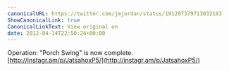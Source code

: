 ```yaml
---
canonicalURL: https://twitter.com/jmjordan/status/191297379713032193
ShowCanonicalLink: true
CanonicalLinkText: View original on
date: 2012-04-14T22:50:24+00:00
---
```

Operation: "Porch Swing" is now complete. [http://instagr.am/p/JatsahoxP5/](http://instagr.am/p/JatsahoxP5/)